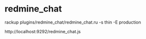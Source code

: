 # redmine_chat

rackup plugins/redmine_chat/redmine_chat.ru -s thin -E production

http://localhost:9292/redmine_chat.js
